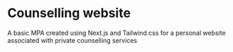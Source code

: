 # Counselling website

A basic MPA created using Next.js and Tailwind.css for a personal website associated with private counselling services